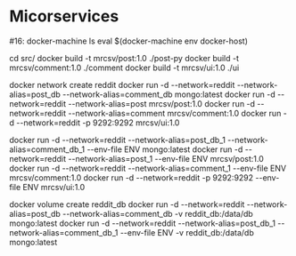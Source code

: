# Micorservices

#16:
docker-machine ls
eval $(docker-machine env docker-host)

cd src/
docker build -t mrcsv/post:1.0 ./post-py
docker build -t mrcsv/comment:1.0 ./comment
docker build -t mrcsv/ui:1.0 ./ui

docker network create reddit
docker run -d --network=reddit --network-alias=post_db --network-alias=comment_db mongo:latest
docker run -d --network=reddit --network-alias=post mrcsv/post:1.0
docker run -d --network=reddit --network-alias=comment mrcsv/comment:1.0
docker run -d --network=reddit -p 9292:9292 mrcsv/ui:1.0

docker run -d --network=reddit --network-alias=post_db_1 --network-alias=comment_db_1 --env-file ENV mongo:latest
docker run -d --network=reddit --network-alias=post_1 --env-file ENV mrcsv/post:1.0
docker run -d --network=reddit --network-alias=comment_1 --env-file ENV mrcsv/comment:1.0
docker run -d --network=reddit -p 9292:9292 --env-file ENV mrcsv/ui:1.0

docker volume create reddit_db
docker run -d --network=reddit --network-alias=post_db --network-alias=comment_db -v reddit_db:/data/db mongo:latest
docker run -d --network=reddit --network-alias=post_db_1 --network-alias=comment_db_1 --env-file ENV -v reddit_db:/data/db mongo:latest
